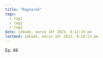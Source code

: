 ```yaml
---
title: "Ragnarok"
tags:
  - tag1
  - tag2
  - tag3
date: sábado, marzo 18º 2023, 8:12:19 pm
lastmod: sábado, marzo 18º 2023, 8:18:13 pm
---
```


Ep. 48